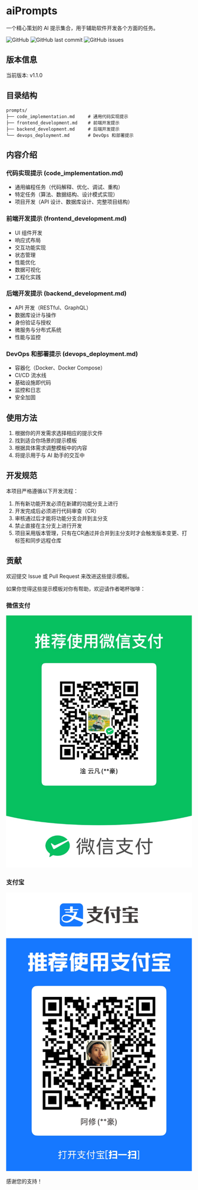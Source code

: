 # aiPrompts

一个精心策划的 AI 提示集合，用于辅助软件开发各个方面的任务。

![GitHub](https://img.shields.io/github/license/axfinn/aiPrompts)
![GitHub last commit](https://img.shields.io/github/last-commit/axfinn/aiPrompts)
![GitHub issues](https://img.shields.io/github/issues/axfinn/aiPrompts)

## 版本信息

当前版本: v1.1.0

## 目录结构

```
prompts/
├── code_implementation.md     # 通用代码实现提示
├── frontend_development.md    # 前端开发提示
├── backend_development.md     # 后端开发提示
└── devops_deployment.md       # DevOps 和部署提示
```

## 内容介绍

### 代码实现提示 (code_implementation.md)
- 通用编程任务（代码解释、优化、调试、重构）
- 特定任务（算法、数据结构、设计模式实现）
- 项目开发（API 设计、数据库设计、完整项目结构）

### 前端开发提示 (frontend_development.md)
- UI 组件开发
- 响应式布局
- 交互功能实现
- 状态管理
- 性能优化
- 数据可视化
- 工程化实践

### 后端开发提示 (backend_development.md)
- API 开发（RESTful、GraphQL）
- 数据库设计与操作
- 身份验证与授权
- 微服务与分布式系统
- 性能与监控

### DevOps 和部署提示 (devops_deployment.md)
- 容器化（Docker、Docker Compose）
- CI/CD 流水线
- 基础设施即代码
- 监控和日志
- 安全加固

## 使用方法

1. 根据你的开发需求选择相应的提示文件
2. 找到适合你场景的提示模板
3. 根据具体需求调整模板中的内容
4. 将提示用于与 AI 助手的交互中

## 开发规范

本项目严格遵循以下开发流程：

1. 所有新功能开发必须在新建的功能分支上进行
2. 开发完成后必须进行代码审查（CR）
3. 审核通过后才能将功能分支合并到主分支
4. 禁止直接在主分支上进行开发
5. 项目采用版本管理，只有在CR通过并合并到主分支时才会触发版本变更、打标签和同步远程仓库

## 贡献

欢迎提交 Issue 或 Pull Request 来改进这些提示模板。

如果你觉得这些提示模板对你有帮助，欢迎请作者喝杯咖啡：

### 微信支付
![微信支付](img/wxpay.JPG)

### 支付宝
![支付宝](img/alipay.JPG)

感谢您的支持！